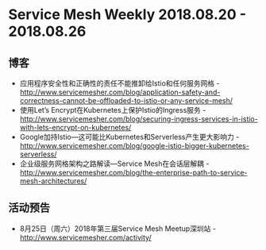 # Service Mesh Weekly 2018.08.20 - 2018.08.26

## 博客

- 应用程序安全性和正确性的责任不能推卸给Istio和任何服务网格 - http://www.servicemesher.com/blog/application-safety-and-correctness-cannot-be-offloaded-to-istio-or-any-service-mesh/
- 使用Let’s Encrypt在Kubernetes上保护Istio的Ingress服务 - http://www.servicemesher.com/blog/securing-ingress-services-in-istio-with-lets-encrypt-on-kubernetes/
- Google加持Istio—这可能比Kubernetes和Serverless产生更大影响力 - http://www.servicemesher.com/blog/google-istio-bigger-kubernetes-serverless/
- 企业级服务网格架构之路解读—Service Mesh在会话层解耦 - http://www.servicemesher.com/blog/the-enterprise-path-to-service-mesh-architectures/

## 活动预告

- 8月25日（周六）2018年第三届Service Mesh Meetup深圳站 - http://www.servicemesher.com/activity/

